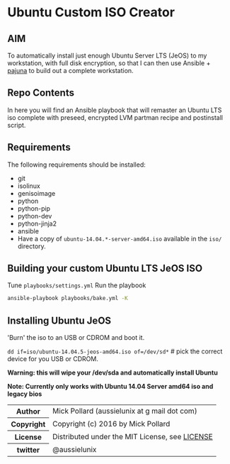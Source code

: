# Ubuntu Custom ISO Creator

## AIM

To automatically install just enough Ubuntu Server LTS (JeOS) to my workstation, with full disk encryption, so that I can then use Ansible + [pajuna](https://github.com/pajuna/Ubuntu-LTS) to build out a complete workstation.

## Repo Contents

In here you will find an Ansible playbook that will remaster an Ubuntu LTS iso complete with preseed, encrypted LVM partman recipe and postinstall script.

## Requirements

The following requirements should be installed:

  * git
  * isolinux
  * genisoimage
  * python
  * python-pip
  * python-dev
  * python-jinja2
  * ansible
  * Have a copy of `ubuntu-14.04.*-server-amd64.iso` available in the `iso/` directory.

## Building your custom Ubuntu LTS JeOS ISO

Tune `playbooks/settings.yml`
Run the playbook

``` bash
ansible-playbook playbooks/bake.yml -K
```

## Installing Ubuntu JeOS

'Burn' the iso to an USB or CDROM and boot it.

`dd if=iso/ubuntu-14.04.5-jeos-amd64.iso of=/dev/sd*` # pick the correct device for you USB or CDROM.

**Warning: this will wipe your /dev/sda and automatically install Ubuntu**

**Note: Currently only works with Ubuntu 14.04 Server amd64 iso and legacy bios**

<table>
  <tr>
    <th>Author</th><td>Mick Pollard (aussielunix at g mail dot com)</td>
  </tr>
  <tr>
    <th>Copyright</th><td>Copyright (c) 2016 by Mick Pollard</td>
  </tr>
  <tr>
    <th>License</th><td>Distributed under the MIT License, see <a href="https://github.com/pajuna/ubuntu-custom-iso/blob/master/LICENSE">LICENSE</a></td>
  </tr>
  <tr>
    <th>twitter </th><td>@aussielunix</td>
  </tr>
</table>
